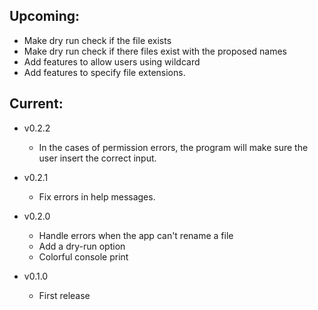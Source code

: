 ## Upcoming:
- Make dry run check if the file exists
- Make dry run check if there files exist with the proposed names
- Add features to allow users using wildcard
- Add features to specify file extensions.

## Current:
- v0.2.2
    - In the cases of permission errors, the program will make sure the
        user insert the correct input.

- v0.2.1
    - Fix errors in help messages.

- v0.2.0
    - Handle errors when the app can't rename a file
    - Add a dry-run option
    - Colorful console print

- v0.1.0
    - First release
